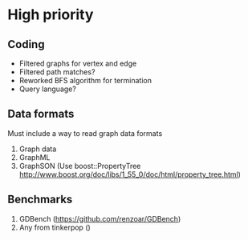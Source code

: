 High priority
=========================

Coding
---------

- Filtered graphs for vertex and edge
- Filtered path matches?
- Reworked BFS algorithm for termination
- Query language?


Data formats
------------
Must include a way to read graph data formats
1. Graph data
2. GraphML
3. GraphSON (Use boost::PropertyTree http://www.boost.org/doc/libs/1_55_0/doc/html/property_tree.html)


Benchmarks
----------
1. GDBench (https://github.com/renzoar/GDBench)
2. Any from tinkerpop ()